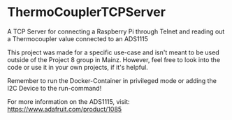 # ThermoCouplerTCPServer
A TCP Server for connecting a Raspberry Pi through Telnet and reading out a Thermocoupler value connected to an ADS1115

This project was made for a specific use-case and isn't meant to be used outside of the Project 8 group in Mainz. However, feel free to look into the code or use it in your own projects, if it's helpful.

Remember to run the Docker-Container in privileged mode or adding the I2C Device to the run-command!

For more information on the ADS1115, visit: https://www.adafruit.com/product/1085
